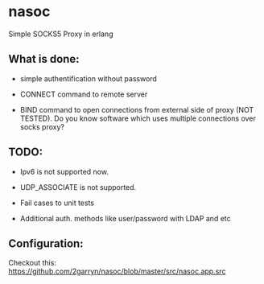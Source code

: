 nasoc
=====

Simple SOCKS5 Proxy in erlang

What is done:
-------------
* simple authentification without password

* CONNECT command to remote server

* BIND command to open connections from external side of proxy (NOT TESTED). Do you know software which uses multiple connections over socks proxy?

TODO:
------------
* Ipv6 is not supported now.

* UDP_ASSOCIATE is not supported.

* Fail cases to unit tests

* Additional auth. methods like user/password with LDAP and etc

Configuration:
------------
Checkout this: https://github.com/2garryn/nasoc/blob/master/src/nasoc.app.src
